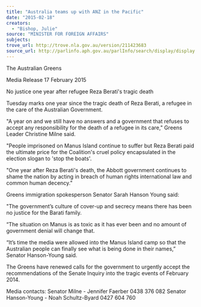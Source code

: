 ```yaml
---
title: "Australia teams up with ANZ in the Pacific"
date: "2015-02-18"
creators:
  - "Bishop, Julie"
source: "MINISTER FOR FOREIGN AFFAIRS"
subjects:
trove_url: http://trove.nla.gov.au/version/211423683
source_url: http://parlinfo.aph.gov.au/parlInfo/search/display/display.w3p;query=Id%3A%22media/pressrel/3666202%22
---
```


 The Australian Greens   

 Media Release  17 February 2015   

 No justice one year after refugee Reza Berati's tragic death   

 Tuesday marks one year since the tragic death of Reza Berati, a refugee in the care of the Australian  Government.   

 "A year on and we still have no answers and a government that refuses to accept any responsibility for  the death of a refugee in its care," Greens Leader Christine Milne said.   

 "People imprisoned on Manus Island continue to suffer but Reza Berati paid the ultimate price for the  Coalition's cruel policy encapsulated  in the election slogan to 'stop the boats'.   

 "One year after Reza Berati's death, the Abbott government continues to shame the nation by acting in  breach of human rights international law and common human decency."   

 Greens immigration spokesperson Senator Sarah Hanson Young said:    

 "The government’s culture of cover-up and secrecy means there has been no justice for the Barati  family.   

 “The situation on Manus is as toxic as it has ever been and no amount of government denial will change  that.   

 “It’s time the media were allowed into the Manus Island camp so that the Australian people can finally  see what is being done in their names,” Senator Hanson-Young said.   

 The Greens have renewed calls for the government to urgently accept the recommendations of the  Senate Inquiry into the tragic events of February 2014.   

 Media contacts:  Senator Milne - Jennifer Faerber 0438 376 082  Senator Hanson-Young - Noah Schultz-Byard 0427 604 760   

